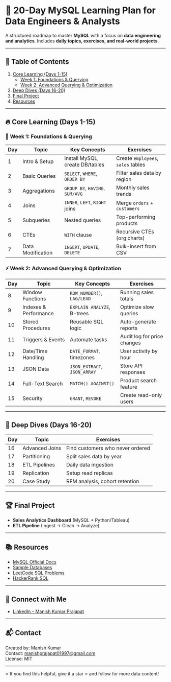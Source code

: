 # 🚀 20-Day MySQL Learning Plan for Data Engineers & Analysts  

A structured roadmap to master **MySQL** with a focus on **data engineering and analytics**. Includes **daily topics, exercises, and real-world projects**.  

---

## 📌 **Table of Contents**  
1. [Core Learning (Days 1-15)](#-core-learning-days-115)  
   - [Week 1: Foundations & Querying](#-week-1-foundations--querying)  
   - [Week 2: Advanced Querying & Optimization](#-week-2-advanced-querying--optimization)  
2. [Deep Dives (Days 16-20)](#-deep-dives-days-1620)  
3. [Final Project](#-final-project)  
4. [Resources](#-resources)  

---

## 🔥 **Core Learning (Days 1-15)**  

### 📅 **Week 1: Foundations & Querying**  
| Day | Topic | Key Concepts | Exercises |  
|-----|-------|--------------|-----------|  
| 1 | Intro & Setup | Install MySQL, create DB/tables | Create `employees`, `sales` tables |  
| 2 | Basic Queries | `SELECT`, `WHERE`, `ORDER BY` | Filter sales data by region |  
| 3 | Aggregations | `GROUP BY`, `HAVING`, `SUM/AVG` | Monthly sales trends |  
| 4 | Joins | `INNER`, `LEFT`, `RIGHT` joins | Merge `orders` + `customers` |  
| 5 | Subqueries | Nested queries | Top-performing products |  
| 6 | CTEs | `WITH` clause | Recursive CTEs (org charts) |  
| 7 | Data Modification | `INSERT`, `UPDATE`, `DELETE` | Bulk-insert from CSV |  

### ⚡ **Week 2: Advanced Querying & Optimization**  
| Day | Topic | Key Concepts | Exercises |  
|-----|-------|--------------|-----------|  
| 8 | Window Functions | `ROW_NUMBER()`, `LAG/LEAD` | Running sales totals |  
| 9 | Indexes & Performance | `EXPLAIN ANALYZE`, B-trees | Optimize slow queries |  
| 10 | Stored Procedures | Reusable SQL logic | Auto-generate reports |  
| 11 | Triggers & Events | Automate tasks | Audit log for price changes |  
| 12 | Date/Time Handling | `DATE_FORMAT`, timezones | User activity by hour |  
| 13 | JSON Data | `JSON_EXTRACT`, `JSON_ARRAY` | Store API responses |  
| 14 | Full-Text Search | `MATCH() AGAINST()` | Product search feature |  
| 15 | Security | `GRANT`, `REVOKE` | Create read-only users |  

---

## 🚀 **Deep Dives (Days 16-20)**  
| Day | Topic | Exercises |  
|-----|-------|-----------|  
| 16 | Advanced Joins | Find customers who never ordered |  
| 17 | Partitioning | Split sales data by year |  
| 18 | ETL Pipelines | Daily data ingestion |  
| 19 | Replication | Setup read replicas |  
| 20 | Case Study | RFM analysis, cohort retention |  

---

## 🏆 **Final Project**  
- **Sales Analytics Dashboard** (MySQL + Python/Tableau)  
- **ETL Pipeline** (Ingest → Clean → Analyze)  

---

## 📚 **Resources**  
- [MySQL Official Docs](https://dev.mysql.com/doc/)  
- [Sample Databases](https://dev.mysql.com/doc/index-other.html)  
- [LeetCode SQL Problems](https://leetcode.com/problemset/database/)  
- [HackerRank SQL](https://www.hackerrank.com/domains/sql)  

---



 

## 🤝 Connect with Me

- [LinkedIn – Manish Kumar Prajapat](https://www.linkedin.com/in/manish-kumar-prajapat-248757282)

---

## 📬 Contact
Created by: Manish Kumar  
Contact: manishprajapat01997@gmail.com  
License: MIT

---

⭐ If you find this helpful, give it a star ⭐ and follow for more data content!


